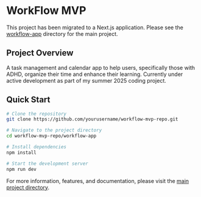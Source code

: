 # WorkFlow MVP

This project has been migrated to a Next.js application. Please see the [workflow-app](workflow-app) directory for the main project.

## Project Overview
A task management and calendar app to help users, specifically those with ADHD, organize their time and enhance their learning. Currently under active development as part of my summer 2025 coding project.

## Quick Start
```bash
# Clone the repository
git clone https://github.com/yourusername/workflow-mvp-repo.git

# Navigate to the project directory
cd workflow-mvp-repo/workflow-app

# Install dependencies
npm install

# Start the development server
npm run dev
```

For more information, features, and documentation, please visit the [main project directory](workflow-app). 